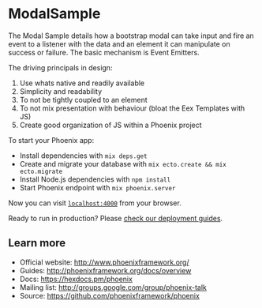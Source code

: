 # ModalSample

The Modal Sample details how a bootstrap modal can take input and fire an event
to a listener with the data and an element it can manipulate on success or failure.
The basic mechanism is Event Emitters.

The driving principals in design:
1. Use whats native and readily available
2. Simplicity and readability
3. To not be tightly coupled to an element
4. To not mix presentation with behaviour (bloat the Eex Templates with JS)
5. Create good organization of JS within a Phoenix project

To start your Phoenix app:

  * Install dependencies with `mix deps.get`
  * Create and migrate your database with `mix ecto.create && mix ecto.migrate`
  * Install Node.js dependencies with `npm install`
  * Start Phoenix endpoint with `mix phoenix.server`

Now you can visit [`localhost:4000`](http://localhost:4000) from your browser.

Ready to run in production? Please [check our deployment guides](http://www.phoenixframework.org/docs/deployment).

## Learn more

  * Official website: http://www.phoenixframework.org/
  * Guides: http://phoenixframework.org/docs/overview
  * Docs: https://hexdocs.pm/phoenix
  * Mailing list: http://groups.google.com/group/phoenix-talk
  * Source: https://github.com/phoenixframework/phoenix
